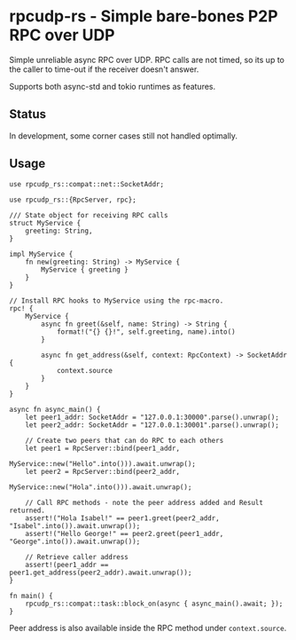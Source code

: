 # rpcudp-rs - Simple bare-bones P2P RPC over UDP

Simple unreliable async RPC over UDP. RPC calls are not timed, so its up to the caller to time-out if the receiver doesn't answer.

Supports both async-std and tokio runtimes as features.

## Status

In development, some corner cases still not handled optimally.

## Usage
```
use rpcudp_rs::compat::net::SocketAddr;

use rpcudp_rs::{RpcServer, rpc};

/// State object for receiving RPC calls
struct MyService {
    greeting: String,
}

impl MyService {
    fn new(greeting: String) -> MyService {
        MyService { greeting }
    }
}

// Install RPC hooks to MyService using the rpc-macro.
rpc! {
    MyService {
        async fn greet(&self, name: String) -> String {
            format!("{} {}!", self.greeting, name).into()
        }

		async fn get_address(&self, context: RpcContext) -> SocketAddr {
		    context.source
		}
    }
}

async fn async_main() {
    let peer1_addr: SocketAddr = "127.0.0.1:30000".parse().unwrap();
    let peer2_addr: SocketAddr = "127.0.0.1:30001".parse().unwrap();

    // Create two peers that can do RPC to each others
    let peer1 = RpcServer::bind(peer1_addr,
                                MyService::new("Hello".into())).await.unwrap();
    let peer2 = RpcServer::bind(peer2_addr,
                                MyService::new("Hola".into())).await.unwrap();

    // Call RPC methods - note the peer address added and Result returned.
    assert!("Hola Isabel!" == peer1.greet(peer2_addr, "Isabel".into()).await.unwrap());
    assert!("Hello George!" == peer2.greet(peer1_addr, "George".into()).await.unwrap());

	// Retrieve caller address
	assert!(peer1_addr == peer1.get_address(peer2_addr).await.unwrap());
}

fn main() {
    rpcudp_rs::compat::task::block_on(async { async_main().await; });
}
```

Peer address is also available inside the RPC method under `context.source`.
